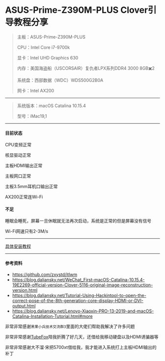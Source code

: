 # ASUS-Prime-Z390M-PLUS Clover引导教程分享
>主板：ASUS-Prime-Z390M-PLUS
>
>CPU：Intel Core i7-9700k
>
>显卡：Intel UHD Graphics 630
>
>内存：美国海盗船（USCORSAIR）复仇者LPX系列DDR4 3000 8GB✖️2
>
>系统盘：西部数据（WDC）WDS500G2B0A
>
>网卡：Intel AX200

----

>系统版本：macOS Catalina 10.15.4
>
>型号：iMac19,1

---

#### 目前状态

CPU变频正常

核显驱动正常

主板HDMI输出正常

主板网口正常

主板3.5mm耳机口输出正常

AX200正常连Wi-Fi

#### 不足

睡眠会睡死，屏幕一旦休眠就无法再次启动，系统是正常的但是屏幕没有信号

Wi-Fi网速只有2-3M/s

---

[具体安装教程](./TUTORIAL.md)

---

#### 参考资料

* https://github.com/zxystd/itlwm
*  https://blog.daliansky.net/WeChat_First-macOS-Catalina-10.15.4-19E2269-official-version-Clover-5116-original-image-reconstruction-version.html
* https://blog.daliansky.net/Tutorial-Using-Hackintool-to-open-the-correct-pose-of-the-8th-generation-core-display-HDMI-or-DVI-output.html
* https://blog.daliansky.net/Lenovo-Xiaoxin-PRO-13-2019-and-macOS-Catalina-Installation-Tutorial.html#more

非常非常感谢`黑果小兵技术交流群3`里面的大佬们帮助我解决了许多问题

非常非常感谢[TubeFox](https://github.com/gotfull)陪我折腾了好几天，还借给我移动硬盘以及HDMI诱骗器等

非常非常感谢大不溜·宋把5700xt借给我，我才能进入系统打上主板HDMI输出的补丁